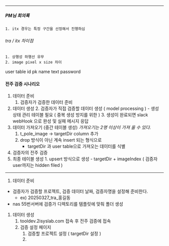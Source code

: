 





----


##### PM님 회의록 
	1. itx 경우는 특정 구간을 선정해서 진행하심 




###### tra / itx 차이점
	1. 상행성 하행선 유무 
	2. image pixel x size 차이 


user table 
id pk 
name text 
password


#### 전주 검증 시나리오 
1. 데이터 준비  
	1. 검증자가 검증한 데이터 준비 
2. 데이터 생성
	2. 검증자가 직접 검증할 데이터 생성 ( model processing )
		- 생성 상태 관리 테이블 필요 ( 중복 생성 방지를 위한 )
	3. 생성이 완료되면 slack webHook 으로 완성 및 실패 메시지 응답 
3.  데이터 가져오기  (중간 테이블 생성)  *가져오기는 2명 이상이 가져 올 수 있다.*
	1. t_pole_image -> targetDir column  추가 
	2. drop 방식이 아닌 계속 insert 되는 형식으로 
		- targetDir 과 user table으로 가져오는 데이터를 식별 
4. 검증자의 전주 검증 
5. 최종 테이블 생성
		1. upsert 방식으로 생성 
			-  targetDir + imageIndex ( 검증자 user까지는 hidden filed )

----

1. 데이터 준비
- 검증자가 검증할 프로젝트, 검증 데이터 날짜, 검증자명을 설정해 준비한다. 
	- ex) 20250327_tra_홍길동
- nas 55번서버에 검증가 디렉토리를 템플릿에 맞춰  폴더 생성


1. 데이터 생성 
	1. tooldev.2isyslab.com 접속 후 전주 검증에 접속
	2. 검증 설정 페이지 
		1. 검증할 프로젝트 설정 ( targetDir 설정 )
		2. 



	








